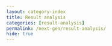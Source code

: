 ```yaml
---
layout: category-index
title: Result analysis
categories: [result-analysis]
permalink: /next-gen/result-analysis/
hide: true
---
```

